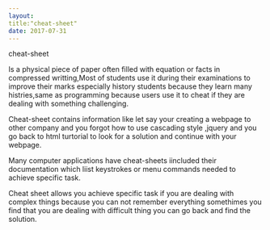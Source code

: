 ```yaml
---
layout:
title:"cheat-sheet"
date: 2017-07-31
---
```


cheat-sheet

Is a physical piece of paper often filled  with equation or facts in compressed writting,Most of students use it during their examinations to improve their marks especially history  students because they learn many  histries,same as  programming because users  use it to cheat if they are dealing with something challenging.
 
Cheat-sheet contains  information like let say your creating a webpage to other company and you  forgot how to use cascading style ,jquery and you go back to html turtorial to look for a solution and continue with your webpage.

Many computer applications have  cheat-sheets  iincluded their documentation which liist  keystrokes or menu commands needed to  achieve specific task.

Cheat sheet allows you achieve specific  task if you are dealing with complex things because you can not remember everything somethimes you find that you are dealing with difficult thing you can go back and  find the solution.
 
